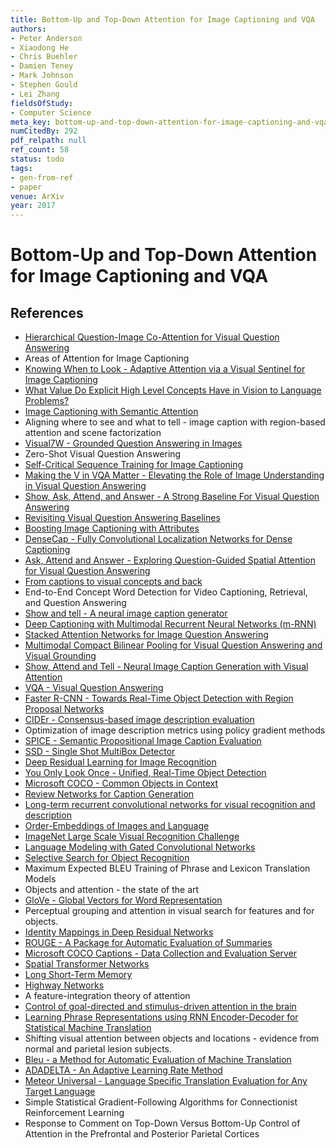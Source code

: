 ```yaml
---
title: Bottom-Up and Top-Down Attention for Image Captioning and VQA
authors:
- Peter Anderson
- Xiaodong He
- Chris Buehler
- Damien Teney
- Mark Johnson
- Stephen Gould
- Lei Zhang
fieldsOfStudy:
- Computer Science
meta_key: bottom-up-and-top-down-attention-for-image-captioning-and-vqa
numCitedBy: 292
pdf_relpath: null
ref_count: 58
status: todo
tags:
- gen-from-ref
- paper
venue: ArXiv
year: 2017
---
```


# Bottom-Up and Top-Down Attention for Image Captioning and VQA

## References

- [Hierarchical Question-Image Co-Attention for Visual Question Answering](./hierarchical-question-image-co-attention-for-visual-question-answering.md)
- Areas of Attention for Image Captioning
- [Knowing When to Look - Adaptive Attention via a Visual Sentinel for Image Captioning](./knowing-when-to-look-adaptive-attention-via-a-visual-sentinel-for-image-captioning.md)
- [What Value Do Explicit High Level Concepts Have in Vision to Language Problems?](./what-value-do-explicit-high-level-concepts-have-in-vision-to-language-problems.md)
- [Image Captioning with Semantic Attention](./image-captioning-with-semantic-attention.md)
- Aligning where to see and what to tell - image caption with region-based attention and scene factorization
- [Visual7W - Grounded Question Answering in Images](./visual7w-grounded-question-answering-in-images.md)
- Zero-Shot Visual Question Answering
- [Self-Critical Sequence Training for Image Captioning](./self-critical-sequence-training-for-image-captioning.md)
- [Making the V in VQA Matter - Elevating the Role of Image Understanding in Visual Question Answering](./making-the-v-in-vqa-matter-elevating-the-role-of-image-understanding-in-visual-question-answering.md)
- [Show, Ask, Attend, and Answer - A Strong Baseline For Visual Question Answering](./show-ask-attend-and-answer-a-strong-baseline-for-visual-question-answering.md)
- [Revisiting Visual Question Answering Baselines](./revisiting-visual-question-answering-baselines.md)
- [Boosting Image Captioning with Attributes](./boosting-image-captioning-with-attributes.md)
- [DenseCap - Fully Convolutional Localization Networks for Dense Captioning](./densecap-fully-convolutional-localization-networks-for-dense-captioning.md)
- [Ask, Attend and Answer - Exploring Question-Guided Spatial Attention for Visual Question Answering](./ask-attend-and-answer-exploring-question-guided-spatial-attention-for-visual-question-answering.md)
- [From captions to visual concepts and back](./from-captions-to-visual-concepts-and-back.md)
- End-to-End Concept Word Detection for Video Captioning, Retrieval, and Question Answering
- [Show and tell - A neural image caption generator](./show-and-tell-a-neural-image-caption-generator.md)
- [Deep Captioning with Multimodal Recurrent Neural Networks (m-RNN)](./deep-captioning-with-multimodal-recurrent-neural-networks-m-rnn.md)
- [Stacked Attention Networks for Image Question Answering](./stacked-attention-networks-for-image-question-answering.md)
- [Multimodal Compact Bilinear Pooling for Visual Question Answering and Visual Grounding](./multimodal-compact-bilinear-pooling-for-visual-question-answering-and-visual-grounding.md)
- [Show, Attend and Tell - Neural Image Caption Generation with Visual Attention](./show-attend-and-tell-neural-image-caption-generation-with-visual-attention.md)
- [VQA - Visual Question Answering](./vqa-visual-question-answering.md)
- [Faster R-CNN - Towards Real-Time Object Detection with Region Proposal Networks](./faster-r-cnn-towards-real-time-object-detection-with-region-proposal-networks.md)
- [CIDEr - Consensus-based image description evaluation](./cider-consensus-based-image-description-evaluation.md)
- Optimization of image description metrics using policy gradient methods
- [SPICE - Semantic Propositional Image Caption Evaluation](./spice-semantic-propositional-image-caption-evaluation.md)
- [SSD - Single Shot MultiBox Detector](./ssd-single-shot-multibox-detector.md)
- [Deep Residual Learning for Image Recognition](./deep-residual-learning-for-image-recognition.md)
- [You Only Look Once - Unified, Real-Time Object Detection](./you-only-look-once-unified-real-time-object-detection.md)
- [Microsoft COCO - Common Objects in Context](./microsoft-coco-common-objects-in-context.md)
- [Review Networks for Caption Generation](./review-networks-for-caption-generation.md)
- [Long-term recurrent convolutional networks for visual recognition and description](./long-term-recurrent-convolutional-networks-for-visual-recognition-and-description.md)
- [Order-Embeddings of Images and Language](./order-embeddings-of-images-and-language.md)
- [ImageNet Large Scale Visual Recognition Challenge](./imagenet-large-scale-visual-recognition-challenge.md)
- [Language Modeling with Gated Convolutional Networks](./language-modeling-with-gated-convolutional-networks.md)
- [Selective Search for Object Recognition](./selective-search-for-object-recognition.md)
- Maximum Expected BLEU Training of Phrase and Lexicon Translation Models
- Objects and attention - the state of the art
- [GloVe - Global Vectors for Word Representation](./glove-global-vectors-for-word-representation.md)
- Perceptual grouping and attention in visual search for features and for objects.
- [Identity Mappings in Deep Residual Networks](./identity-mappings-in-deep-residual-networks.md)
- [ROUGE - A Package for Automatic Evaluation of Summaries](./rouge-a-package-for-automatic-evaluation-of-summaries.md)
- [Microsoft COCO Captions - Data Collection and Evaluation Server](./microsoft-coco-captions-data-collection-and-evaluation-server.md)
- [Spatial Transformer Networks](./spatial-transformer-networks.md)
- [Long Short-Term Memory](./long-short-term-memory.md)
- [Highway Networks](./highway-networks.md)
- A feature-integration theory of attention
- [Control of goal-directed and stimulus-driven attention in the brain](./control-of-goal-directed-and-stimulus-driven-attention-in-the-brain.md)
- [Learning Phrase Representations using RNN Encoder-Decoder for Statistical Machine Translation](./learning-phrase-representations-using-rnn-encoder-decoder-for-statistical-machine-translation.md)
- Shifting visual attention between objects and locations - evidence from normal and parietal lesion subjects.
- [Bleu - a Method for Automatic Evaluation of Machine Translation](./bleu-a-method-for-automatic-evaluation-of-machine-translation.md)
- [ADADELTA - An Adaptive Learning Rate Method](./adadelta-an-adaptive-learning-rate-method.md)
- [Meteor Universal - Language Specific Translation Evaluation for Any Target Language](./meteor-universal-language-specific-translation-evaluation-for-any-target-language.md)
- Simple Statistical Gradient-Following Algorithms for Connectionist Reinforcement Learning
- Response to Comment on Top-Down Versus Bottom-Up Control of Attention in the Prefrontal and Posterior Parietal Cortices

